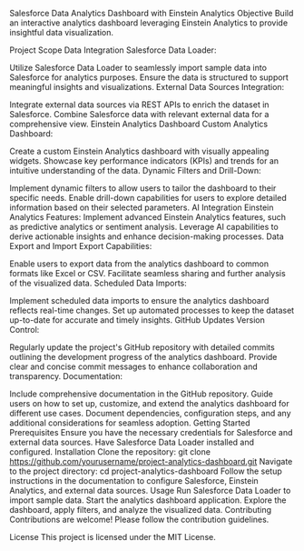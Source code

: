Salesforce Data Analytics Dashboard with Einstein Analytics
Objective
Build an interactive analytics dashboard leveraging Einstein Analytics to provide insightful data visualization.

Project Scope
Data Integration
Salesforce Data Loader:

Utilize Salesforce Data Loader to seamlessly import sample data into Salesforce for analytics purposes.
Ensure the data is structured to support meaningful insights and visualizations.
External Data Sources Integration:

Integrate external data sources via REST APIs to enrich the dataset in Salesforce.
Combine Salesforce data with relevant external data for a comprehensive view.
Einstein Analytics Dashboard
Custom Analytics Dashboard:

Create a custom Einstein Analytics dashboard with visually appealing widgets.
Showcase key performance indicators (KPIs) and trends for an intuitive understanding of the data.
Dynamic Filters and Drill-Down:

Implement dynamic filters to allow users to tailor the dashboard to their specific needs.
Enable drill-down capabilities for users to explore detailed information based on their selected parameters.
AI Integration
Einstein Analytics Features:
Implement advanced Einstein Analytics features, such as predictive analytics or sentiment analysis.
Leverage AI capabilities to derive actionable insights and enhance decision-making processes.
Data Export and Import
Export Capabilities:

Enable users to export data from the analytics dashboard to common formats like Excel or CSV.
Facilitate seamless sharing and further analysis of the visualized data.
Scheduled Data Imports:

Implement scheduled data imports to ensure the analytics dashboard reflects real-time changes.
Set up automated processes to keep the dataset up-to-date for accurate and timely insights.
GitHub Updates
Version Control:

Regularly update the project's GitHub repository with detailed commits outlining the development progress of the analytics dashboard.
Provide clear and concise commit messages to enhance collaboration and transparency.
Documentation:

Include comprehensive documentation in the GitHub repository.
Guide users on how to set up, customize, and extend the analytics dashboard for different use cases.
Document dependencies, configuration steps, and any additional considerations for seamless adoption.
Getting Started
Prerequisites
Ensure you have the necessary credentials for Salesforce and external data sources.
Have Salesforce Data Loader installed and configured.
Installation
Clone the repository: git clone https://github.com/yourusername/project-analytics-dashboard.git
Navigate to the project directory: cd project-analytics-dashboard
Follow the setup instructions in the documentation to configure Salesforce, Einstein Analytics, and external data sources.
Usage
Run Salesforce Data Loader to import sample data.
Start the analytics dashboard application.
Explore the dashboard, apply filters, and analyze the visualized data.
Contributing
Contributions are welcome! Please follow the contribution guidelines.

License
This project is licensed under the MIT License.
